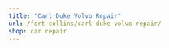 ```yaml
---
title: "Carl Duke Volvo Repair"
url: /fort-collins/carl-duke-volvo-repair/
shop: car repair
---
```

